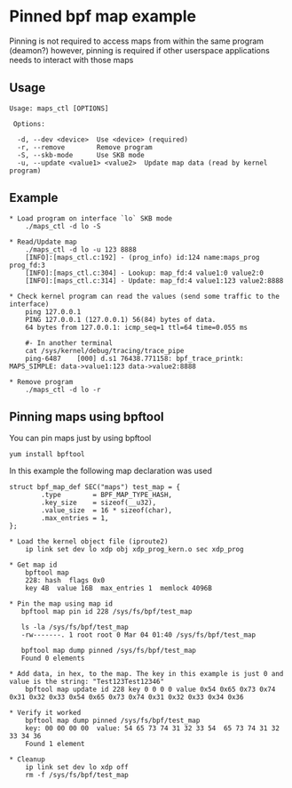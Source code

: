 # Pinned bpf map example
Pinning is not required to access maps from within the same program (deamon?) however, pinning is required if other userspace applications needs to interact with those maps

## Usage
```
Usage: maps_ctl [OPTIONS]

 Options:

  -d, --dev <device>  Use <device> (required)
  -r, --remove        Remove program
  -S, --skb-mode      Use SKB mode
  -u, --update <value1> <value2>  Update map data (read by kernel program)
```

## Example
```
* Load program on interface `lo` SKB mode
    ./maps_ctl -d lo -S

* Read/Update map
    ./maps_ctl -d lo -u 123 8888
    [INFO]:[maps_ctl.c:192] - (prog_info) id:124 name:maps_prog prog_fd:3
    [INFO]:[maps_ctl.c:304] - Lookup: map_fd:4 value1:0 value2:0
    [INFO]:[maps_ctl.c:314] - Update: map_fd:4 value1:123 value2:8888

* Check kernel program can read the values (send some traffic to the interface)
    ping 127.0.0.1
    PING 127.0.0.1 (127.0.0.1) 56(84) bytes of data.
    64 bytes from 127.0.0.1: icmp_seq=1 ttl=64 time=0.055 ms

    #- In another terminal
    cat /sys/kernel/debug/tracing/trace_pipe
    ping-6487    [000] d.s1 76438.771158: bpf_trace_printk: MAPS_SIMPLE: data->value1:123 data->value2:8888

* Remove program
    ./maps_ctl -d lo -r
```
## Pinning maps using bpftool
You can pin maps just by using bpftool
```
yum install bpftool
```
In this example the following map declaration was used
```
struct bpf_map_def SEC("maps") test_map = {
        .type        = BPF_MAP_TYPE_HASH,
        .key_size    = sizeof(__u32),
        .value_size  = 16 * sizeof(char),
        .max_entries = 1,
};
```
```
* Load the kernel object file (iproute2)
    ip link set dev lo xdp obj xdp_prog_kern.o sec xdp_prog

* Get map id
    bpftool map
    228: hash  flags 0x0
    key 4B  value 16B  max_entries 1  memlock 4096B

* Pin the map using map id
   bpftool map pin id 228 /sys/fs/bpf/test_map

   ls -la /sys/fs/bpf/test_map
   -rw-------. 1 root root 0 Mar 04 01:40 /sys/fs/bpf/test_map

   bpftool map dump pinned /sys/fs/bpf/test_map
   Found 0 elements

* Add data, in hex, to the map. The key in this example is just 0 and value is the string: "Test123Test12346"
    bpftool map update id 228 key 0 0 0 0 value 0x54 0x65 0x73 0x74 0x31 0x32 0x33 0x54 0x65 0x73 0x74 0x31 0x32 0x33 0x34 0x36

* Verify it worked
    bpftool map dump pinned /sys/fs/bpf/test_map
    key: 00 00 00 00  value: 54 65 73 74 31 32 33 54  65 73 74 31 32 33 34 36
    Found 1 element

* Cleanup
    ip link set dev lo xdp off
    rm -f /sys/fs/bpf/test_map
```

